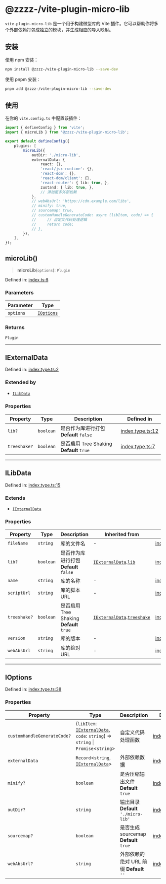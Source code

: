 # @zzzz-/vite-plugin-micro-lib

`vite-plugin-micro-lib` 是一个用于构建微型库的 Vite 插件。它可以帮助你将多个外部依赖打包成独立的模块，并生成相应的导入映射。

## 安装

使用 npm 安装：

```sh
npm install @zzzz-/vite-plugin-micro-lib --save-dev
```

使用 pnpm 安装：

```sh
pnpm add @zzzz-/vite-plugin-micro-lib --save-dev
```

## 使用

在你的 `vite.config.ts` 中配置该插件：

```ts
import { defineConfig } from 'vite';
import { microLib } from '@zzzz-/vite-plugin-micro-lib';

export default defineConfig({
    plugins: [
        microLib({
            outDir: './micro-lib',
            externalData: {
                react: {},
                'react/jsx-runtime': {},
                'react-dom': {},
                'react-dom/client': {},
                'react-router': { lib: true, },
                zustand: { lib: true, },
                // 添加更多外部依赖
            },
            // webAbsUrl: 'https://cdn.example.com/libs',
            // minify: true,
            // sourcemap: true,
            // customHandleGenerateCode: async (libItem, code) => {
            //     // 自定义代码处理逻辑
            //     return code;
            // },
        }),
    ],
});
```

<!-- 这里往后用typedoc 生成并插入 -->

## microLib()

> **microLib**(`options`): `Plugin`

Defined in: [index.ts:8](https://github.com/zkp442910864/vite-plugin-micro-lib/blob/57ff4bdf280910a31bab8de216d4eaa0c2f20e65/src/index.ts#L8)

### Parameters

| Parameter | Type |
| ------ | ------ |
| `options` | [`IOptions`](#ioptions) |

### Returns

`Plugin`

***

## IExternalData

Defined in: [index.type.ts:2](https://github.com/zkp442910864/vite-plugin-micro-lib/blob/57ff4bdf280910a31bab8de216d4eaa0c2f20e65/src/index.type.ts#L2)

### Extended by

- [`ILibData`](#ilibdata)

### Properties

| Property | Type | Description | Defined in |
| ------ | ------ | ------ | ------ |
| <a id="lib"></a> `lib?` | `boolean` | 是否作为库进行打包 **Default** `false` | [index.type.ts:12](https://github.com/zkp442910864/vite-plugin-micro-lib/blob/57ff4bdf280910a31bab8de216d4eaa0c2f20e65/src/index.type.ts#L12) |
| <a id="treeshake"></a> `treeshake?` | `boolean` | 是否启用 Tree Shaking **Default** `true` | [index.type.ts:7](https://github.com/zkp442910864/vite-plugin-micro-lib/blob/57ff4bdf280910a31bab8de216d4eaa0c2f20e65/src/index.type.ts#L7) |

***

## ILibData

Defined in: [index.type.ts:15](https://github.com/zkp442910864/vite-plugin-micro-lib/blob/57ff4bdf280910a31bab8de216d4eaa0c2f20e65/src/index.type.ts#L15)

### Extends

- [`IExternalData`](#iexternaldata)

### Properties

| Property | Type | Description | Inherited from | Defined in |
| ------ | ------ | ------ | ------ | ------ |
| <a id="filename"></a> `fileName` | `string` | 库的文件名 | - | [index.type.ts:35](https://github.com/zkp442910864/vite-plugin-micro-lib/blob/57ff4bdf280910a31bab8de216d4eaa0c2f20e65/src/index.type.ts#L35) |
| <a id="lib-1"></a> `lib?` | `boolean` | 是否作为库进行打包 **Default** `false` | [`IExternalData`](#iexternaldata).[`lib`](#lib) | [index.type.ts:12](https://github.com/zkp442910864/vite-plugin-micro-lib/blob/57ff4bdf280910a31bab8de216d4eaa0c2f20e65/src/index.type.ts#L12) |
| <a id="name"></a> `name` | `string` | 库的名称 | - | [index.type.ts:19](https://github.com/zkp442910864/vite-plugin-micro-lib/blob/57ff4bdf280910a31bab8de216d4eaa0c2f20e65/src/index.type.ts#L19) |
| <a id="scripturl"></a> `scriptUrl` | `string` | 库的脚本 URL | - | [index.type.ts:27](https://github.com/zkp442910864/vite-plugin-micro-lib/blob/57ff4bdf280910a31bab8de216d4eaa0c2f20e65/src/index.type.ts#L27) |
| <a id="treeshake-1"></a> `treeshake?` | `boolean` | 是否启用 Tree Shaking **Default** `true` | [`IExternalData`](#iexternaldata).[`treeshake`](#treeshake) | [index.type.ts:7](https://github.com/zkp442910864/vite-plugin-micro-lib/blob/57ff4bdf280910a31bab8de216d4eaa0c2f20e65/src/index.type.ts#L7) |
| <a id="version"></a> `version` | `string` | 库的版本 | - | [index.type.ts:23](https://github.com/zkp442910864/vite-plugin-micro-lib/blob/57ff4bdf280910a31bab8de216d4eaa0c2f20e65/src/index.type.ts#L23) |
| <a id="webabsurl"></a> `webAbsUrl` | `string` | 库的绝对 URL | - | [index.type.ts:31](https://github.com/zkp442910864/vite-plugin-micro-lib/blob/57ff4bdf280910a31bab8de216d4eaa0c2f20e65/src/index.type.ts#L31) |

***

## IOptions

Defined in: [index.type.ts:38](https://github.com/zkp442910864/vite-plugin-micro-lib/blob/57ff4bdf280910a31bab8de216d4eaa0c2f20e65/src/index.type.ts#L38)

### Properties

| Property | Type | Description | Defined in |
| ------ | ------ | ------ | ------ |
| <a id="customhandlegeneratecode"></a> `customHandleGenerateCode?` | (`libItem`: [`IExternalData`](#iexternaldata), `code`: `string`) => `string` \| `Promise`\<`string`\> | 自定义代码处理函数 | [index.type.ts:69](https://github.com/zkp442910864/vite-plugin-micro-lib/blob/57ff4bdf280910a31bab8de216d4eaa0c2f20e65/src/index.type.ts#L69) |
| <a id="externaldata"></a> `externalData` | `Record`\<`string`, [`IExternalData`](#iexternaldata)\> | 外部依赖数据 | [index.type.ts:47](https://github.com/zkp442910864/vite-plugin-micro-lib/blob/57ff4bdf280910a31bab8de216d4eaa0c2f20e65/src/index.type.ts#L47) |
| <a id="minify"></a> `minify?` | `boolean` | 是否压缩输出文件 **Default** `true` | [index.type.ts:57](https://github.com/zkp442910864/vite-plugin-micro-lib/blob/57ff4bdf280910a31bab8de216d4eaa0c2f20e65/src/index.type.ts#L57) |
| <a id="outdir"></a> `outDir?` | `string` | 输出目录 **Default** `'./micro-lib'` | [index.type.ts:43](https://github.com/zkp442910864/vite-plugin-micro-lib/blob/57ff4bdf280910a31bab8de216d4eaa0c2f20e65/src/index.type.ts#L43) |
| <a id="sourcemap"></a> `sourcemap?` | `boolean` | 是否生成 sourcemap **Default** `true` | [index.type.ts:62](https://github.com/zkp442910864/vite-plugin-micro-lib/blob/57ff4bdf280910a31bab8de216d4eaa0c2f20e65/src/index.type.ts#L62) |
| <a id="webabsurl-1"></a> `webAbsUrl?` | `string` | 外部依赖的绝对 URL 前缀 **Default** `''` | [index.type.ts:52](https://github.com/zkp442910864/vite-plugin-micro-lib/blob/57ff4bdf280910a31bab8de216d4eaa0c2f20e65/src/index.type.ts#L52) |
